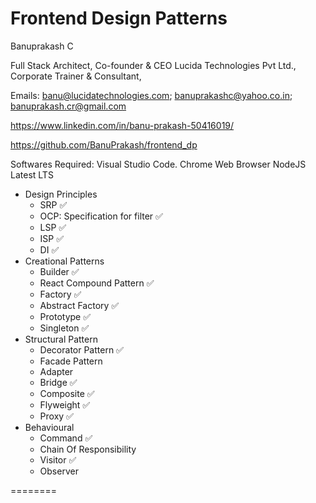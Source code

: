 # Frontend Design Patterns

Banuprakash C

Full Stack Architect,
Co-founder & CEO Lucida Technologies Pvt Ltd.,
Corporate Trainer & Consultant,

Emails: banu@lucidatechnologies.com; banuprakashc@yahoo.co.in; banuprakash.cr@gmail.com

https://www.linkedin.com/in/banu-prakash-50416019/

https://github.com/BanuPrakash/frontend_dp

Softwares Required:
Visual Studio Code.
Chrome Web Browser
NodeJS Latest LTS


* Design Principles
    * SRP ✅
    * OCP: Specification for filter ✅
    * LSP ✅
    * ISP ✅
    * DI ✅
* Creational Patterns
    * Builder ✅
    * React Compound Pattern ✅
    * Factory ✅
    * Abstract Factory ✅
    * Prototype ✅
    * Singleton ✅
* Structural Pattern
    * Decorator Pattern ✅
    * Facade Pattern
    * Adapter
    * Bridge ✅
    * Composite ✅
    * Flyweight ✅
    * Proxy ✅
* Behavioural 
    * Command ✅
    * Chain Of Responsibility 
    * Visitor ✅
    * Observer

========
